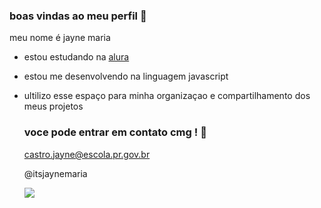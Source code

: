 ### boas vindas ao meu perfil 🖤
meu nome é jayne maria
- estou estudando na [alura](https://www.alura.com.br)
- estou me desenvolvendo na linguagem javascript
- ultilizo esse espaço para minha organizaçao e compartilhamento dos meus projetos
  ### voce pode entrar em contato cmg ! 📧
  castro.jayne@escola.pr.gov.br
  
  @itsjaynemaria

  ![](https://media.tenor.com/8LOt2dFalykAAAAC/hi-hola.gif)
